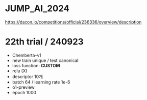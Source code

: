 # JUMP_AI_2024
https://dacon.io/competitions/official/236336/overview/description


# 22th trial / 240923
- Chemberta-v1
- new train unique / test canonical
- loss function: **CUSTOM**
- relu (X)
- descriptor 10개
- batch 64 / learning rate 1e-6
- o1-preview
- epoch 1000
